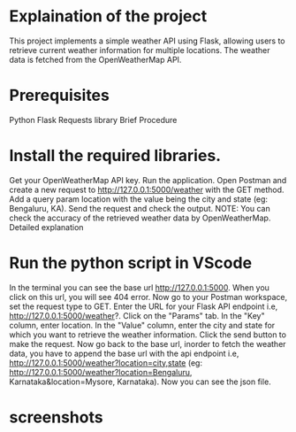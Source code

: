 # Explaination of the project

This project implements a simple weather API using Flask, allowing users to retrieve current weather information for multiple locations. The weather data is fetched from the OpenWeatherMap API.

# Prerequisites

Python
Flask
Requests library
Brief Procedure

# Install the required libraries.
Get your OpenWeatherMap API key.
Run the application.
Open Postman and create a new request to http://127.0.0.1:5000/weather with the GET method.
Add a query param location with the value being the city and state (eg: Bengaluru, KA).
Send the request and check the output.
NOTE: You can check the accuracy of the retrieved weather data by OpenWeatherMap.
Detailed explanation

# Run the python script in VScode
In the terminal you can see the base url http://127.0.0.1:5000. When you click on this url, you will see 404 error.
Now go to your Postman workspace, set the request type to GET.
Enter the URL for your Flask API endpoint i.e, http://127.0.0.1:5000/weather?.
Click on the "Params" tab. In the "Key" column, enter location. In the "Value" column, enter the city and state for which you want to retrieve the weather information.
Click the send button to make the request.
Now go back to the base url, inorder to fetch the weather data, you have to append the base url with the api endpoint i.e, http://127.0.0.1:5000/weather?location=city,state (eg: http://127.0.0.1:5000/weather?location=Bengaluru, Karnataka&location=Mysore, Karnataka).
Now you can see the json file.

# screenshots


